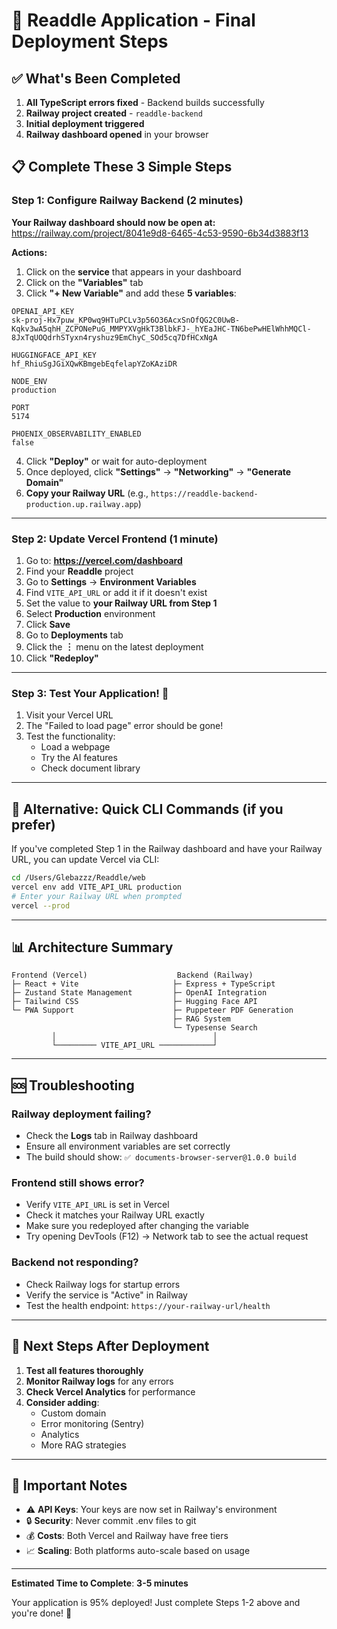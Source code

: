 # 🚀 Readdle Application - Final Deployment Steps

## ✅ What's Been Completed

1. **All TypeScript errors fixed** - Backend builds successfully
2. **Railway project created** - `readdle-backend`
3. **Initial deployment triggered**
4. **Railway dashboard opened** in your browser

## 📋 Complete These 3 Simple Steps

### Step 1: Configure Railway Backend (2 minutes)

**Your Railway dashboard should now be open at:**
https://railway.com/project/8041e9d8-6465-4c53-9590-6b34d3883f13

**Actions:**
1. Click on the **service** that appears in your dashboard
2. Click on the **"Variables"** tab
3. Click **"+ New Variable"** and add these **5 variables**:

```
OPENAI_API_KEY
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

HUGGINGFACE_API_KEY
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

NODE_ENV
production

PORT
5174

PHOENIX_OBSERVABILITY_ENABLED
false
```

4. Click **"Deploy"** or wait for auto-deployment
5. Once deployed, click **"Settings"** → **"Networking"** → **"Generate Domain"**
6. **Copy your Railway URL** (e.g., `https://readdle-backend-production.up.railway.app`)

---

### Step 2: Update Vercel Frontend (1 minute)

1. Go to: **https://vercel.com/dashboard**
2. Find your **Readdle** project
3. Go to **Settings** → **Environment Variables**
4. Find `VITE_API_URL` or add it if it doesn't exist
5. Set the value to **your Railway URL from Step 1**
6. Select **Production** environment
7. Click **Save**
8. Go to **Deployments** tab
9. Click the **︙** menu on the latest deployment
10. Click **"Redeploy"**

---

### Step 3: Test Your Application! 🎉

1. Visit your Vercel URL
2. The "Failed to load page" error should be gone!
3. Test the functionality:
   - Load a webpage
   - Try the AI features
   - Check document library

---

## 🔧 Alternative: Quick CLI Commands (if you prefer)

If you've completed Step 1 in the Railway dashboard and have your Railway URL, you can update Vercel via CLI:

```bash
cd /Users/Glebazzz/Readdle/web
vercel env add VITE_API_URL production
# Enter your Railway URL when prompted
vercel --prod
```

---

## 📊 Architecture Summary

```
Frontend (Vercel)                    Backend (Railway)
├─ React + Vite                     ├─ Express + TypeScript
├─ Zustand State Management         ├─ OpenAI Integration
├─ Tailwind CSS                     ├─ Hugging Face API
└─ PWA Support                      ├─ Puppeteer PDF Generation
                                    ├─ RAG System
                                    └─ Typesense Search
         │                                   │
         └───────── VITE_API_URL ────────────┘
```

---

## 🆘 Troubleshooting

### Railway deployment failing?
- Check the **Logs** tab in Railway dashboard
- Ensure all environment variables are set correctly
- The build should show: `✅ documents-browser-server@1.0.0 build`

### Frontend still shows error?
- Verify `VITE_API_URL` is set in Vercel
- Check it matches your Railway URL exactly
- Make sure you redeployed after changing the variable
- Try opening DevTools (F12) → Network tab to see the actual request

### Backend not responding?
- Check Railway logs for startup errors
- Verify the service is "Active" in Railway
- Test the health endpoint: `https://your-railway-url/health`

---

## 🎯 Next Steps After Deployment

1. **Test all features thoroughly**
2. **Monitor Railway logs** for any errors
3. **Check Vercel Analytics** for performance
4. **Consider adding**:
   - Custom domain
   - Error monitoring (Sentry)
   - Analytics
   - More RAG strategies

---

## 📝 Important Notes

- ⚠️ **API Keys**: Your keys are now set in Railway's environment
- 🔒 **Security**: Never commit .env files to git
- 💰 **Costs**: Both Vercel and Railway have free tiers
- 📈 **Scaling**: Both platforms auto-scale based on usage

---

**Estimated Time to Complete**: **3-5 minutes**

Your application is 95% deployed! Just complete Steps 1-2 above and you're done! 🚀

